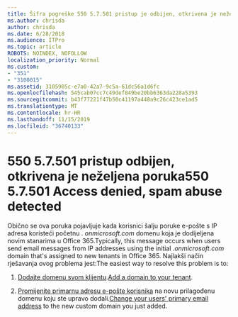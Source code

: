 ```yaml
---
title: Šifra pogreške 550 5.7.501 pristup je odbijen, otkrivena je neželjena poruka
ms.author: chrisda
author: chrisda
ms.date: 6/28/2018
ms.audience: ITPro
ms.topic: article
ROBOTS: NOINDEX, NOFOLLOW
localization_priority: Normal
ms.custom:
- "351"
- "3100015"
ms.assetid: 3105905c-e7a0-42a7-9c5a-61dc56a1d6fc
ms.openlocfilehash: 545cab07cc7c49def849be20bb6363da228a5393
ms.sourcegitcommit: b43f77221f47b50c41197a448a9c26c423ce1ad5
ms.translationtype: MT
ms.contentlocale: hr-HR
ms.lasthandoff: 11/15/2019
ms.locfileid: "36740133"
---
```

# <a name="550-57501-access-denied-spam-abuse-detected"></a><span data-ttu-id="61fa2-102">550 5.7.501 pristup odbijen, otkrivena je neželjena poruka</span><span class="sxs-lookup"><span data-stu-id="61fa2-102">550 5.7.501 Access denied, spam abuse detected</span></span>

<span data-ttu-id="61fa2-103">Obično se ova poruka pojavljuje kada korisnici šalju poruke e-pošte s IP adresa koristeći početnu *. onmicrosoft.com* domenu koja je dodijeljena novim stanarima u Office 365.</span><span class="sxs-lookup"><span data-stu-id="61fa2-103">Typically, this message occurs when users send email messages from IP addresses using the initial *.onmicrosoft.com* domain that's assigned to new tenants in Office 365.</span></span> <span data-ttu-id="61fa2-104">Najlakši način rješavanja ovog problema jest:</span><span class="sxs-lookup"><span data-stu-id="61fa2-104">The easiest way to resolve this problem is to:</span></span>

1. <span data-ttu-id="61fa2-105">[Dodajte domenu svom klijentu](https://docs.microsoft.com//office365/admin/setup/add-domain).</span><span class="sxs-lookup"><span data-stu-id="61fa2-105">[Add a domain to your tenant](https://docs.microsoft.com//office365/admin/setup/add-domain).</span></span>

2. <span data-ttu-id="61fa2-106">[Promijenite primarnu adresu e-pošte korisnika](https://docs.microsoft.com//office365/admin/add-users/change-a-user-name-and-email-address) na novu prilagođenu domenu koju ste upravo dodali.</span><span class="sxs-lookup"><span data-stu-id="61fa2-106">[Change your users' primary email address](https://docs.microsoft.com//office365/admin/add-users/change-a-user-name-and-email-address) to the new custom domain you just added.</span></span>
